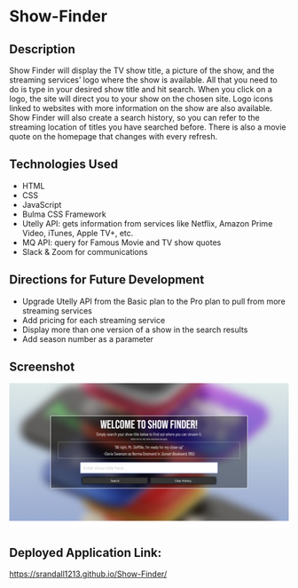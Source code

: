 # Show-Finder

## Description 

Show Finder will display the TV show title, a picture of the show, and the streaming services’ logo where the show is available. All that you need to do is type in your desired show title and hit search. When you click on a logo, the site will direct you to your show on the chosen site. Logo icons linked to websites with more information on the show are also available. Show Finder will also create a search history, so you can refer to the streaming location of titles you have searched before. There is also a movie quote on the homepage that changes with every refresh. 

## Technologies Used

- HTML
- CSS
- JavaScript
- Bulma CSS Framework
- Utelly API: gets information from services like Netflix, Amazon Prime Video, iTunes, Apple TV+, etc.
- MQ API: query for Famous Movie and TV show quotes
- Slack & Zoom for communications

## Directions for Future Development

- Upgrade Utelly API from the Basic plan to the Pro plan to pull from more streaming services
- Add pricing for each streaming service
- Display more than one version of a show in the search results
- Add season number as a parameter

## Screenshot
![ShowFinder](./images/screenshot.png)

## Deployed Application Link: 
https://srandall1213.github.io/Show-Finder/

